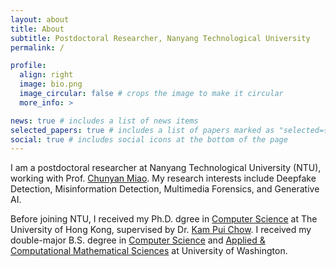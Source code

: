 ```yaml
---
layout: about
title: About
subtitle: Postdoctoral Researcher, Nanyang Technological University
permalink: /

profile:
  align: right
  image: bio.png
  image_circular: false # crops the image to make it circular
  more_info: >

news: true # includes a list of news items
selected_papers: true # includes a list of papers marked as "selected={true}"
social: true # includes social icons at the bottom of the page
---
```


I am a postdoctoral researcher at Nanyang Technological University (NTU), working with Prof. [Chunyan Miao](https://dr.ntu.edu.sg/cris/rp/rp00084). My research interests include Deepfake Detection, Misinformation Detection, Multimedia Forensics, and Generative AI.

Before joining NTU, I received my Ph.D. dgree in [Computer Science](https://www.cs.hku.hk/) at The University of Hong Kong, supervised by Dr. [Kam Pui Chow](https://www.cs.hku.hk/people/academic-staff/chow). I received my double-major B.S. degree in [Computer Science](https://www.cs.washington.edu/) and [Applied & Computational Mathematical Sciences](https://acms.washington.edu/) at University of Washington. 

<!---Write your biography here. Tell the world about yourself. Link to your favorite [subreddit](http://reddit.com). You can put a picture in, too. The code is already in, just name your picture `prof_pic.jpg` and put it in the `img/` folder.

Put your address / P.O. box / other info right below your picture. You can also disable any of these elements by editing `profile` property of the YAML header of your `_pages/about.md`. Edit `_bibliography/papers.bib` and Jekyll will render your [publications page](/al-folio/publications/) automatically.

Link to your social media connections, too. This theme is set up to use [Font Awesome icons](https://fontawesome.com/) and [Academicons](https://jpswalsh.github.io/academicons/), like the ones below. Add your Facebook, Twitter, LinkedIn, Google Scholar, or just disable all of them.
 -->

